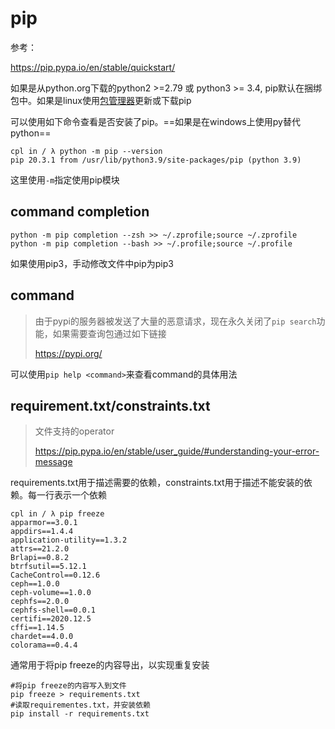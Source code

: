 # pip

参考：

https://pip.pypa.io/en/stable/quickstart/

如果是从python.org下载的python2 >=2.79 或 python3 >= 3.4, pip默认在捆绑包中。如果是linux使用[包管理器](https://packaging.python.org/guides/installing-using-linux-tools/)更新或下载pip

可以使用如下命令查看是否安装了pip。==如果是在windows上使用py替代python==

```
cpl in / λ python -m pip --version
pip 20.3.1 from /usr/lib/python3.9/site-packages/pip (python 3.9)
```

这里使用`-m`指定使用pip模块

## command completion

```
python -m pip completion --zsh >> ~/.zprofile;source ~/.zprofile
python -m pip completion --bash >> ~/.profile;source ~/.profile
```

如果使用pip3，手动修改文件中pip为pip3

## command

> 由于pypi的服务器被发送了大量的恶意请求，现在永久关闭了`pip search`功能，如果需要查询包通过如下链接
>
> https://pypi.org/

可以使用`pip help <command>`来查看command的具体用法

## requirement.txt/constraints.txt

> 文件支持的operator
>
> https://pip.pypa.io/en/stable/user_guide/#understanding-your-error-message

requirements.txt用于描述需要的依赖，constraints.txt用于描述不能安装的依赖。每一行表示一个依赖

```
cpl in / λ pip freeze 
apparmor==3.0.1
appdirs==1.4.4
application-utility==1.3.2
attrs==21.2.0
Brlapi==0.8.2
btrfsutil==5.12.1
CacheControl==0.12.6
ceph==1.0.0
ceph-volume==1.0.0
cephfs==2.0.0
cephfs-shell==0.0.1
certifi==2020.12.5
cffi==1.14.5
chardet==4.0.0
colorama==0.4.4
```

通常用于将pip freeze的内容导出，以实现重复安装

```
#将pip freeze的内容写入到文件
pip freeze > requirements.txt
#读取requirementes.txt，并安装依赖
pip install -r requirements.txt
```

